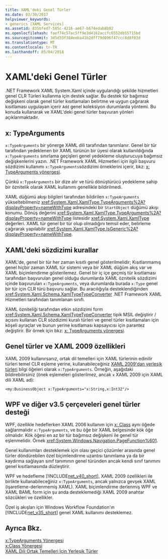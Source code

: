 ```yaml
---
title: XAML'deki Genel Türler
ms.date: 03/30/2017
helpviewer_keywords:
- generics [XAML Services]
ms.assetid: 835bfed7-585c-4216-ae67-b674edab8b92
ms.openlocfilehash: faef74c57ac5ff9e3d4162accfc6552db55715bd
ms.sourcegitcommit: 3d5d33f384eeba41b2dff79d096f47ccc8d8f03d
ms.translationtype: MT
ms.contentlocale: tr-TR
ms.lasthandoff: 05/04/2018
---
```

# <a name="generics-in-xaml"></a>XAML'deki Genel Türler
.NET Framework XAML System.Xaml içinde uygulandığı şekilde hizmetleri genel CLR Türleri kullanma için destek sağlar. Bu destek tür bağımsız değişkeni olarak genel türler kısıtlamaları belirtme ve uygun çağırarak kısıtlaması uygulayan içerir `Add` genel koleksiyon durumlarda yöntemi. Bu konuda kullanarak ve XAML'deki genel türler başvuran yönleri açıklanmaktadır.  
  
## <a name="xtypearguments"></a>x: TypeArguments  
 `x:TypeArguments` bir yönerge XAML dili tarafından tanımlanır. Genel bir tür tarafından yedeklenen bir XAML türünün bir üyesi olarak kullanıldığında `x:TypeArguments` sınırlama geçişleri genel yedekleme oluşturucuya bağımsız değişkenlerini yazın. .NET Framework XAML Hizmetleri için ilgili başvuru sözdizimi kullanımı `x:TypeArguments`sözdizimi örneklerini içerir, bkz: [x: TypeArguments yönergesi](../../../docs/framework/xaml-services/x-typearguments-directive.md).  
  
 Çünkü `x:TypeArguments` bir dize alır ve türü dönüştürücü yedekleme sahip bir öznitelik olarak XAML kullanımı genellikle bildirilmedi.  
  
 XAML düğümü akışı bilgileri tarafından bildirilen `x:TypeArguments` yükseltebilmeniz <xref:System.Xaml.XamlType.TypeArguments%2A?displayProperty=nameWithType> adresindeki bir `StartObject` düğümü akışı konumu. Dönüş değerini <xref:System.Xaml.XamlType.TypeArguments%2A?displayProperty=nameWithType> listesidir <xref:System.Xaml.XamlType> değerleri. XAML tür genel bir tür olup olmadığını temsil eder, belirleme çağırarak yapılabilir <xref:System.Xaml.XamlType.IsGeneric%2A?displayProperty=nameWithType>.  
  
## <a name="rules-and-syntax-conventions-for-generics-in-xaml"></a>XAML'deki sözdizimi kurallar  
 XAML'de, genel bir tür her zaman kısıtlı genel gösterilmelidir; Kısıtlanmamış genel hiçbir zaman XAML tür sistemi veya bir XAML düğüm akış var ve XAML biçimlendirme gösterilemez. Genel bir iç içe geçmiş tür kısıtlaması tarafından başvurulan genel olduğu durumlarda XAML öznitelik sözdizimi içinde başvurulan `x:TypeArguments`, veya durumlarda burada `x:Type` genel bir tür için CLR türü başvuru sağlar. Bu aracılığıyla desteklendiğinden <xref:System.Xaml.Schema.XamlTypeTypeConverter> .NET Framework XAML Hizmetleri tarafından tanımlanan sınıfı.  
  
 XAML özniteliği tarafından etkin sözdizimi form <xref:System.Xaml.Schema.XamlTypeTypeConverter> tipik MSIL değiştirir / açısını kullanan CLR sözdizimi kuralı türleri ve genel türler kısıtlamaları için köşeli ayraçlar ve bunun yerine kısıtlaması kapsayıcısı için parantez değiştirir. Bir örnek için bkz: [x: TypeArguments yönergesi](../../../docs/framework/xaml-services/x-typearguments-directive.md).  
  
## <a name="generics-and-xaml-2009-features"></a>Genel türler ve XAML 2009 özellikleri  
 XAML 2009 kullanırsanız, ortak dil temelleri için XAML türlerinin edinilir türleri temel CLR eşleme yerine, kullanabileceğiniz [XAML 2009'dan yerleşik türleri](../../../docs/framework/xaml-services/built-in-types-for-common-xaml-language-primitives.md) bilgi öğeleri olarak `x:TypeArguments`. Örneğin, aşağıdaki bildirebilirsiniz (önek eşlemeleri gösterilmez, ancak `x` XAML 2009 için XAML dili XAML ad):  
  
```xaml  
<my:BusinessObject x:TypeArguments="x:String,x:Int32"/>  
```  
  
## <a name="generics-support-in-wpf-and-other-v35-frameworks"></a>WPF ve diğer v3.5 çerçeveleri genel türler desteği  
 WPF, özellikle hedeflerken XAML 2006 kullanım için [x: Class](../../../docs/framework/xaml-services/x-class-directive.md) aynı öğede sağlanmalıdır `x:TypeArguments`, ve bu öğe bir XAML belgesinde kök öğe olmalıdır. Kök öğesi en az bir tür bağımsız değişkeni ile genel tür eşlenmelidir. Örnek <xref:System.Windows.Navigation.PageFunction%601>.  
  
 Genel kullanımları desteklemek için olası geçici çözümler arasında genel türler döndürebilen özel biçimlendirme uzantısı tanımlama ya da bir kaydırma sağlayan sınıf tanımının genel türünden ancak kendi sınıf tanımını genel kısıtlamasında düzleştirir.  
  
 WPF ve hedefleme [!INCLUDE[net_v40_short](../../../includes/net-v40-short-md.md)], XAML 2009 özellikleri ile birlikte kullanabileceğiniz `x:TypeArguments`, ancak yalnızca gevşek XAML (işaretleme-derlenmemiş XAML). XAML biçimlendirme derlenmiş WPF ve XAML BAML form için şu anda desteklemediği XAML 2009 anahtar sözcükleri ve özellikler.  
  
 Özel iş akışları için Windows Workflow Foundation'ın [!INCLUDE[net_v35_short](../../../includes/net-v35-short-md.md)] genel XAML kullanımı desteklemez.  
  
## <a name="see-also"></a>Ayrıca Bkz.  
 [x:TypeArguments Yönergesi](../../../docs/framework/xaml-services/x-typearguments-directive.md)  
 [x:Class Yönergesi](../../../docs/framework/xaml-services/x-class-directive.md)  
 [XAML Dili Ortak Temelleri İçin Yerleşik Türler](../../../docs/framework/xaml-services/built-in-types-for-common-xaml-language-primitives.md)
